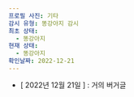 ```yaml
---
프로필 사진: 기타
감시 유형: 똥강아지 감시
최초 상태:
  - 똥강아지
현재 상태:
  - 똥강아지
확인날짜: 2022-12-21
---
```

- [ 2022년 12월 21일 ] : 거의 버거글